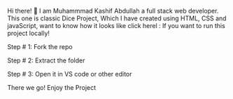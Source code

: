 Hi there! 👋 I am Muhammmad Kashif Abdullah a full stack web developer. This one is classic Dice Project, Which I have created using HTML, CSS and javaScript, want to know how it looks like click herel : If you want to run this project locally!

Step # 1: Fork the repo

Step # 2: Extract the folder

Step # 3: Open it in VS code or other editor

There we go! Enjoy the Project
